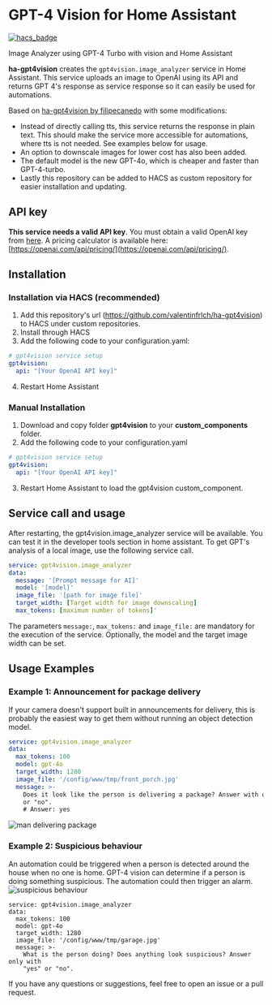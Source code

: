 # GPT-4 Vision for Home Assistant
[![hacs_badge](https://img.shields.io/badge/HACS-Custom-orange.svg?style=for-the-badge)](https://github.com/custom-components/hacs)

Image Analyzer using GPT-4 Turbo with vision and Home Assistant

**ha-gpt4vision** creates the `gpt4vision.image_analyzer` service in Home Assistant.
This service uploads an image to OpenAI using its API and returns GPT 4's response as service response so it can easily be used for automations.

Based on [ha-gpt4vision by filipecanedo](https://github.com/filipecanedo/ha-gpt4vision) with some modifications:
- Instead of directly calling tts, this service returns the response in plain text. This should make the service more accessible for automations, where tts is not needed. See examples below for usage.
- An option to downscale images for lower cost has also been added.
- The default model is the new GPT-4o, which is cheaper and faster than GPT-4-turbo.
- Lastly this repository can be added to HACS as custom repository for easier installation and updating.

## API key
**This service needs a valid API key**. You must obtain a valid OpenAI key from [here](https://platform.openai.com/api-keys).
A pricing calculator is available here: [https://openai.com/api/pricing/](https://openai.com/api/pricing/).

## Installation
### Installation via HACS (recommended)
1. Add this repository's url (https://github.com/valentinfrlch/ha-gpt4vision) to HACS under custom repositories.
2. Install through HACS
3. Add the following code to your configuration.yaml:
```yaml
# gpt4vision service setup
gpt4vision:
  api: "[Your OpenAI API key]"
```
4. Restart Home Assistant

### Manual Installation
1. Download and copy folder **gpt4vision** to your **custom_components** folder.
2. Add the following code to your configuration.yaml 
```yaml
# gpt4vision service setup
gpt4vision:
  api: "[Your OpenAI API key]"
```
3. Restart Home Assistant to load the gpt4vision custom_component.

## Service call and usage
After restarting, the gpt4vision.image_analyzer service will be available. You can test it in the developer tools section in home assistant.
To get GPT's analysis of a local image, use the following service call.

```yaml
service: gpt4vision.image_analyzer
data:
  message: '[Prompt message for AI]'
  model: '[model]'
  image_file: '[path for image file]'
  target_width: [Target width for image downscaling]
  max_tokens: [maximum number of tokens]'
```
The parameters ```message:```, ```max_tokens:``` and ```image_file:``` are mandatory for the execution of the service.
Optionally, the model and the target image width can be set.

## Usage Examples
### Example 1: Announcement for package delivery
If your camera doesn't support built in announcements for delivery, this is probably the easiest way to get them without running an object detection model.

```yaml
service: gpt4vision.image_analyzer
data:
  max_tokens: 100
  model: gpt-4o
  target_width: 1280
  image_file: '/config/www/tmp/front_porch.jpg'
  message: >-
    Does it look like the person is delivering a package? Answer with only "yes"
    or "no".
    # Answer: yes
```
<img alt="man delivering package" src="https://github.com/valentinfrlch/ha-gpt4vision/assets/85313672/ab615fd5-25b5-4e07-9c44-b10ec7a678c0">

### Example 2: Suspicious behaviour
An automation could be triggered when a person is detected around the house when no one is home. GPT-4 vision can determine if a person is doing something suspicious. The automation could then trigger an alarm.
![suspicious behaviour](https://github.com/valentinfrlch/ha-gpt4vision/assets/85313672/411678c4-f344-4eeb-9eb2-b78484a4d872)

```
service: gpt4vision.image_analyzer
data:
  max_tokens: 100
  model: gpt-4o
  target_width: 1280
  image_file: '/config/www/tmp/garage.jpg'
  message: >-
    What is the person doing? Does anything look suspicious? Answer only with
    "yes" or "no".
```

If you have any questions or suggestions, feel free to open an issue or a pull request.
